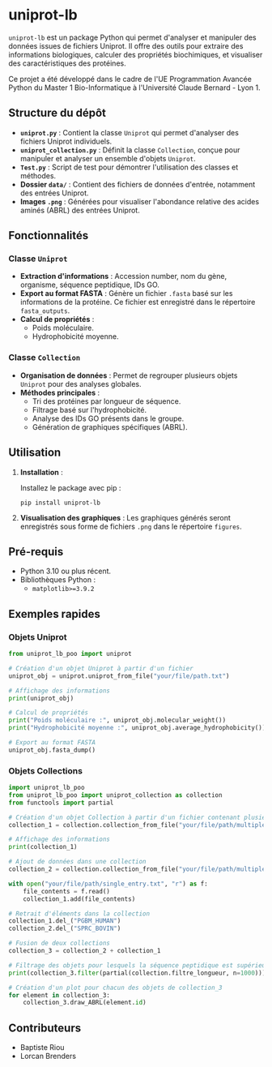 
# uniprot-lb

`uniprot-lb` est un package Python qui permet d'analyser et manipuler des données issues de fichiers Uniprot. Il offre des outils pour extraire des informations biologiques, calculer des propriétés biochimiques, et visualiser des caractéristiques des protéines.

Ce projet a été développé dans le cadre de l'UE Programmation Avancée Python du Master 1 Bio-Informatique à l'Université Claude Bernard - Lyon 1.

## Structure du dépôt

- **`uniprot.py`** : Contient la classe `Uniprot` qui permet d'analyser des fichiers Uniprot individuels.
- **`uniprot_collection.py`** : Définit la classe `Collection`, conçue pour manipuler et analyser un ensemble d'objets `Uniprot`.
- **`Test.py`** : Script de test pour démontrer l'utilisation des classes et méthodes.
- **Dossier `data/`** : Contient des fichiers de données d'entrée, notamment des entrées Uniprot.
- **Images `.png`** : Générées pour visualiser l'abondance relative des acides aminés (ABRL) des entrées Uniprot.

## Fonctionnalités

### Classe `Uniprot`
- **Extraction d'informations** : Accession number, nom du gène, organisme, séquence peptidique, IDs GO.
- **Export au format FASTA** : Génère un fichier `.fasta` basé sur les informations de la protéine. Ce fichier est enregistré dans le répertoire `fasta_outputs`.
- **Calcul de propriétés** :
  - Poids moléculaire.
  - Hydrophobicité moyenne.

### Classe `Collection`
- **Organisation de données** : Permet de regrouper plusieurs objets `Uniprot` pour des analyses globales.
- **Méthodes principales** :
  - Tri des protéines par longueur de séquence.
  - Filtrage basé sur l'hydrophobicité.
  - Analyse des IDs GO présents dans le groupe.
  - Génération de graphiques spécifiques (ABRL).

## Utilisation

1. **Installation** :

   Installez le package avec pip :
   ```
   pip install uniprot-lb
   ```

2. **Visualisation des graphiques** :
   Les graphiques générés seront enregistrés sous forme de fichiers `.png` dans le répertoire `figures`.

## Pré-requis

- Python 3.10 ou plus récent.
- Bibliothèques Python :
  - `matplotlib>=3.9.2`

## Exemples rapides

### Objets Uniprot
```python
from uniprot_lb_poo import uniprot

# Création d'un objet Uniprot à partir d'un fichier
uniprot_obj = uniprot.uniprot_from_file("your/file/path.txt")

# Affichage des informations
print(uniprot_obj)

# Calcul de propriétés
print("Poids moléculaire :", uniprot_obj.molecular_weight())
print("Hydrophobicité moyenne :", uniprot_obj.average_hydrophobicity())

# Export au format FASTA
uniprot_obj.fasta_dump()
```

### Objets Collections
```python
import uniprot_lb_poo
from uniprot_lb_poo import uniprot_collection as collection
from functools import partial

# Création d'un objet Collection à partir d'un fichier contenant plusieurs entrées.
collection_1 = collection.collection_from_file("your/file/path/multiple_entries.txt")

# Affichage des informations
print(collection_1)

# Ajout de données dans une collection
collection_2 = collection.collection_from_file("your/file/path/multiple_entries.txt")

with open("your/file/path/single_entry.txt", "r") as f:
    file_contents = f.read()
    collection_1.add(file_contents)

# Retrait d'éléments dans la collection
collection_1.del_("PGBM_HUMAN")
collection_2.del_("SPRC_BOVIN")

# Fusion de deux collections
collection_3 = collection_2 + collection_1

# Filtrage des objets pour lesquels la séquence peptidique est supérieure à 1000 acides aminés:
print(collection_3.filter(partial(collection.filtre_longueur, n=1000)))

# Création d'un plot pour chacun des objets de collection_3
for element in collection_3:
    collection_3.draw_ABRL(element.id)
```

## Contributeurs

- Baptiste Riou
- Lorcan Brenders
